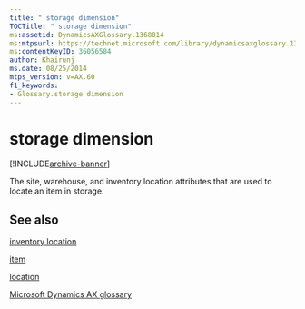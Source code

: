 ```yaml
---
title: " storage dimension"
TOCTitle: " storage dimension"
ms:assetid: DynamicsAXGlossary.1368014
ms:mtpsurl: https://technet.microsoft.com/library/dynamicsaxglossary.1368014(v=AX.60)
ms:contentKeyID: 36056584
author: Khairunj
ms.date: 08/25/2014
mtps_version: v=AX.60
f1_keywords:
- Glossary.storage dimension
---
```


# storage dimension


[!INCLUDE[archive-banner](includes/archive-banner.md)]

The site, warehouse, and inventory location attributes that are used to locate an item in storage.

## See also

[inventory location](inventory-location.md)

[item](item.md)

[location](location.md)

[Microsoft Dynamics AX glossary](glossary/microsoft-dynamics-ax-glossary.md)

  


